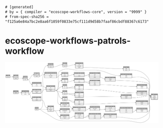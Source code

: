 ```
# [generated]
# by = { compiler = "ecoscope-workflows-core", version = "9999" }
# from-spec-sha256 = "f125a6e84a7bc2e8aa6f1059f0833e75cf111d9d58b7faaf86cbdf88367c6173"

```
# ecoscope-workflows-patrols-workflow

![](graph.png)
